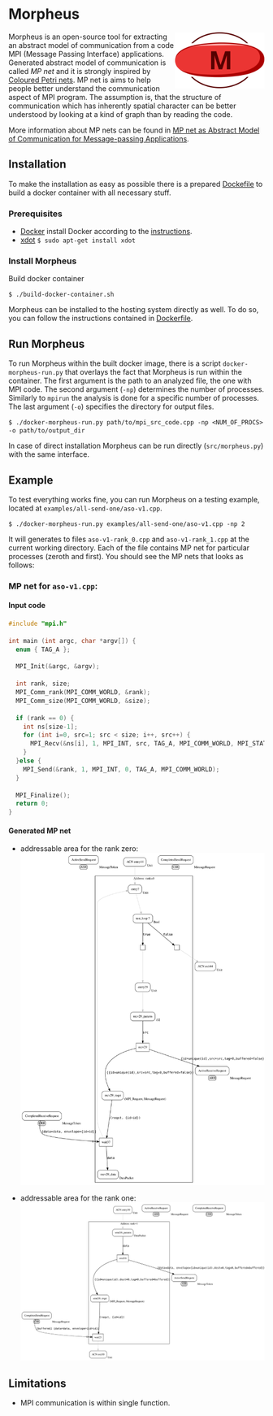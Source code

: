 # Morpheus

<img align="right" width="35%" src="morpheus-logo.svg?sanitize=true">

Morpheus is an open-source tool for extracting an abstract model of communication from a code MPI (Message Passing Interface) applications. Generated abstract model of communication is called _MP net_ and it is strongly inspired by [Coloured Petri nets](https://en.wikipedia.org/wiki/Coloured_Petri_net). MP net is aims to help people better understand the communication aspect of MPI program. The assumption is, that the structure of communication which has inherently spatial character can be better understood by looking at a kind of graph than by reading the code.

More information about MP nets can be found in [MP net as Abstract Model of Communication for Message-passing Applications](https://arxiv.org/abs/1903.08252).

## Installation

To make the installation as easy as possible there is a prepared [Dockefile](https://docs.docker.com/engine/reference/builder/) to build a docker container with all necessary stuff.

### Prerequisites

* [Docker](https://docs.docker.com/) install Docker according to the [instructions](https://docs.docker.com/install/linux/docker-ce/ubuntu/#install-using-the-repository).
* [xdot](https://github.com/jrfonseca/xdot.py) `$ sudo apt-get install xdot`


### Install Morpheus

Build docker container
```
$ ./build-docker-container.sh
```
<!-- $ sudo addgroup docker -->
<!-- $ sudo usermod -aG docker $USER -->

Morpheus can be installed to the hosting system directly as well. To do so, you can follow the instructions contained in [Dockerfile](Dockerfile).

## Run Morpheus

To run Morpheus within the built docker image, there is a script `docker-morpheus-run.py` that overlays the fact that Morpheus is run within the container. The first argument is the path to an analyzed file, the one with MPI code. The second argument (`-np`) determines the number of processes. Similarly to `mpirun` the analysis is done for a specific number of processes. The last argument (`-o`) specifies the directory for output files.

```
$ ./docker-morpheus-run.py path/to/mpi_src_code.cpp -np <NUM_OF_PROCS> -o path/to/output_dir
```

In case of direct installation Morpheus can be run directly (`src/morpheus.py`) with the same interface.

## Example
 To test everything works fine, you can run Morpheus on a testing example, located at `examples/all-send-one/aso-v1.cpp`.
 
```
$ ./docker-morpheus-run.py examples/all-send-one/aso-v1.cpp -np 2
```
 
It will generates to files `aso-v1-rank_0.cpp` and `aso-v1-rank_1.cpp` at the current working directory. Each of the file contains MP net for particular processes (zeroth and first). You should see the MP nets that looks as follows:

### MP net for `aso-v1.cpp`:

#### Input code
```c++ 
#include "mpi.h"

int main (int argc, char *argv[]) {
  enum { TAG_A };

  MPI_Init(&argc, &argv);

  int rank, size;
  MPI_Comm_rank(MPI_COMM_WORLD, &rank);
  MPI_Comm_size(MPI_COMM_WORLD, &size);

  if (rank == 0) {
    int ns[size-1];
    for (int i=0, src=1; src < size; i++, src++) {
      MPI_Recv(&ns[i], 1, MPI_INT, src, TAG_A, MPI_COMM_WORLD, MPI_STATUS_IGNORE);
    }
  }else {
    MPI_Send(&rank, 1, MPI_INT, 0, TAG_A, MPI_COMM_WORLD);
  }

  MPI_Finalize();
  return 0;
}
```

#### Generated MP net
* addressable area for the rank zero:
![all-send-one v1: rank 0](examples/all-send-one/aso-v1-rank=0.svg)

* addressable area for the rank one:
![all-send-one v1: rank 1](examples/all-send-one/aso-v1-rank=1.svg)


## Limitations

* MPI communication is within single function.
